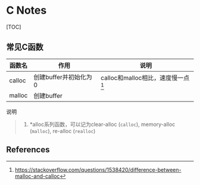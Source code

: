 # C Notes

[TOC]

## 常见C函数



| 函数名 | 作用                  | 说明                               |
| ------ | --------------------- | ---------------------------------- |
| calloc | 创建buffer并初始化为0 | calloc和malloc相比，速度慢一点[^1] |
| malloc | 创建buffer            |                                    |



说明

> 1. *alloc系列函数，可以记为clear-alloc (`calloc`), memory-alloc (`malloc`), re-alloc (`realloc`)



## References

[^1]:<https://stackoverflow.com/questions/1538420/difference-between-malloc-and-calloc>



